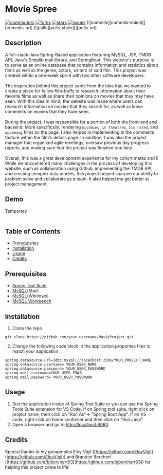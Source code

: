 # Movie Spree
<!-- Improved compatibility of back to top link: See: https://github.com/othneildrew/Best-README-Template/pull/73 -->
<a name="readme-top"></a>
<!--
*** Thanks for checking out the Best-README-Template. If you have a suggestion
*** that would make this better, please fork the repo and create a pull request
*** or simply open an issue with the tag "enhancement".
*** Don't forget to give the project a star!
*** Thanks again! Now go create something AMAZING! :D
-->



<!-- PROJECT SHIELDS -->
<!--
*** I'm using markdown "reference style" links for readability.
*** Reference links are enclosed in brackets [ ] instead of parentheses ( ).
*** See the bottom of this document for the declaration of the reference variables
*** for contributors-url, forks-url, etc. This is an optional, concise syntax you may use.
*** https://www.markdownguide.org/basic-syntax/#reference-style-links
-->
[![contributors][contributors-shield]][contributors-url]
[![forks][forks-shield]][forks-url]
[![stars][stars-shield]][stars-url]
[![issues][issues-shield]][issues-url]
[![commits][commits-shield]][commits-url]
[![pulls][pulls-shield]][pulls-url]
## Description
A full-stack Java Spring-Based application featuring MySQL, JSP, TMDB API, Java's Smtplib mail library, and SpringBoot. This website's purpose is to serve as an online database that contains information and statistics about films as well as the genre, actors, writers of said film.
This project was created within a one-week sprint with two other software developers.
<br>
<br>
The inspiration behind this project came from the idea that we wanted to create a place for fellow film-buffs to research information about their favorite films as well as share their opinions on movies that they may have seen.
With this idea in mind, the website was made where users can research information on movies that they search for, as well as leave comments on movies that they have seen.
<br>
<br>
During the project, I was responsible for a portion of both the front-end and backend. More specifically, rendering `upcoming`, `in theatres`, `top rated`, and `upcoming` films on the page. I also helped in implementing in the comments feature within the film's details page. In addition, I was also the project manager
that organized agile meetings, oversaw previous day progress reports, and making sure that the project was finished one time.
<br>
<br>
Overall, this was a great development experience for my cohort mates and I! While we encountered many challenges in the process of developing this website, such as collaboration using Github, implementing the TMDB API, and creating complex data models, this project helped sharpen our ability to problem solve and collaborate as a team. It also helped me get better at project management.  

## Demo
Temporary
<br>
<br>
## Table of Contents
- [Prerequisites](https://github.com/Erwin-R/MovieProject/blob/main/README.md#prerequisites)
- [Installation](https://github.com/Erwin-R/MovieProject#installation)
- [Usage](https://github.com/Erwin-R/MovieProject#usage)
- [Credits](https://github.com/Erwin-R/MovieProject#credits)

## Prerequisites
- [Spring Tool Suite](https://spring.io/tools)
- [MySQL](https://downloads.mysql.com/archives/community/)(Mac)
- [MySQL](https://dev.mysql.com/downloads/windows/installer/8.0.html)(Windows)
- [MySQL Workbench](https://dev.mysql.com/downloads/workbench/#downloads)

## Installation
1. Clone the repo
```
git clone https://github.com/your_username/MovieProject.git
```
2. Change the following code block in the application.properties files to match your application
```
spring.datasource.url=jdbc:mysql://localhost:3306/YOUR_PROJECT_NAME
spring.datasource.username= YOUR_USER_NAME
spring.datasource.password= YOUR_USER_PASSWORD
spring.mail.username=YOUR_USER_EMAIL
spring.mail.password= YOUR_USER_PASSWORD
```
## Usage
1. Run the application inside of Spring Tool Suite or you can use the Spring Tools Suite extension for VS Code. If on Spring tool suite, right click on project name, then click on "Run As"-> "Spring Boot App". If on VS code, right click on home controller and then click on "Run Java".
2. Open a browser and go to [http://localhost:8080](http://localhost:8080).

## Credits
Special thanks to my groupmates Eloy Vigil ([https://github.com/EloyVigil](https://github.com/EloyVigil)) and Brandon Borchert ([https://github.com/bjborchert93](https://github.com/bjborchert93)) for helping this project come to life!

<!-- MARKDOWN LINKS & IMAGES -->
<!-- https://www.markdownguide.org/basic-syntax/#reference-style-links -->
[contributors-shield]: https://img.shields.io/github/contributors/Erwin-R/MovieProject.svg?style=for-the-badge
[contributors-url]: https://github.com/Erwin-R/MovieProject/graphs/contributors
[forks-shield]: https://img.shields.io/github/forks/github_username/repo_name.svg?style=for-the-badge
[forks-url]: https://github.com/github_username/repo_name/network/members
[stars-shield]: https://img.shields.io/github/stars/github_username/repo_name.svg?style=for-the-badge
[stars-url]: https://github.com/github_username/repo_name/stargazers
[issues-shield]: https://img.shields.io/github/issues/github_username/repo_name.svg?style=for-the-badge
[issues-url]: https://github.com/github_username/repo_name/issues
[license-shield]: https://img.shields.io/github/license/github_username/repo_name.svg?style=for-the-badge
[license-url]: https://github.com/github_username/repo_name/blob/master/LICENSE.txt
[linkedin-shield]: https://img.shields.io/badge/-LinkedIn-black.svg?style=for-the-badge&logo=linkedin&colorB=555
[linkedin-url]: https://linkedin.com/in/linkedin_username
[product-screenshot]: images/screenshot.png
[Next.js]: https://img.shields.io/badge/next.js-000000?style=for-the-badge&logo=nextdotjs&logoColor=white
[Next-url]: https://nextjs.org/
[React.js]: https://img.shields.io/badge/React-20232A?style=for-the-badge&logo=react&logoColor=61DAFB
[React-url]: https://reactjs.org/
[Vue.js]: https://img.shields.io/badge/Vue.js-35495E?style=for-the-badge&logo=vuedotjs&logoColor=4FC08D
[Vue-url]: https://vuejs.org/
[Angular.io]: https://img.shields.io/badge/Angular-DD0031?style=for-the-badge&logo=angular&logoColor=white
[Angular-url]: https://angular.io/
[Svelte.dev]: https://img.shields.io/badge/Svelte-4A4A55?style=for-the-badge&logo=svelte&logoColor=FF3E00
[Svelte-url]: https://svelte.dev/
[Laravel.com]: https://img.shields.io/badge/Laravel-FF2D20?style=for-the-badge&logo=laravel&logoColor=white
[Laravel-url]: https://laravel.com
[Bootstrap.com]: https://img.shields.io/badge/Bootstrap-563D7C?style=for-the-badge&logo=bootstrap&logoColor=white
[Bootstrap-url]: https://getbootstrap.com
[JQuery.com]: https://img.shields.io/badge/jQuery-0769AD?style=for-the-badge&logo=jquery&logoColor=white
[JQuery-url]: https://jquery.com 
